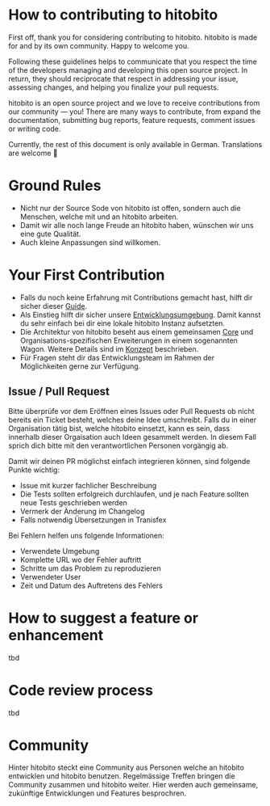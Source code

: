 # How to contributing to hitobito

First off, thank you for considering contributing to hitobito. hitobito is made for and by its own community. Happy to welcome you.

Following these guidelines helps to communicate that you respect the time of the developers managing and developing this open source project. In return, they should reciprocate that respect in addressing your issue, assessing changes, and helping you finalize your pull requests.

hitobito is an open source project and we love to receive contributions from our community — you! There are many ways to contribute, from expand the documentation, submitting bug reports, feature requests, comment issues or writing code.

Currently, the rest of this document is only available in German. Translations are welcome :man_dancing:

# Ground Rules

* Nicht nur der Source Sode von hitobito ist offen, sondern auch die Menschen, welche mit und an hitobito arbeiten.
* Damit wir alle noch lange Freude an hitobito haben, wünschen wir uns eine gute Qualität.
* Auch kleine Anpassungen sind willkomen.

# Your First Contribution

* Falls du noch keine Erfahrung mit Contributions gemacht hast, hilft dir sicher dieser [Guide](https://github.com/firstcontributions/first-contributions).
* Als Einstieg hilft dir sicher unsere [Entwicklungsumgebung](https://github.com/hitobito/development). Damit kannst du sehr einfach bei dir eine lokale hitobito Instanz aufsetzten. 
* Die Architektur von hitobito beseht aus einem gemeinsamen [Core](https://github.com/hitobito/hitobito) und Organisations-spezifischen Erweiterungen in einem sogenannten Wagon. Weitere Details sind im [Konzept](https://github.com/hitobito/hitobito/blob/master/doc/development/04_wagons.md) beschrieben.
* Für Fragen steht dir das Entwicklungsteam im Rahmen der Möglichkeiten gerne zur Verfügung.


## Issue / Pull Request

Bitte überprüfe vor dem Eröffnen eines Issues oder Pull Requests ob nicht bereits ein Ticket besteht, welches deine Idee umschreibt. Falls du in einer Organisation tätig bist, welche hitobito einsetzt, kann es sein, dass innerhalb dieser Orgaisation auch Ideen gesammelt werden.
In diesem Fall sprich dich bitte mit den verantwortlichen Personen vorgängig ab.

Damit wir deinen PR möglichst einfach integrieren können, sind folgende Punkte wichtig:
* Issue mit kurzer fachlicher Beschreibung
* Die Tests sollten erfolgreich durchlaufen, und je nach Feature sollten neue Tests geschrieben werden
* Vermerk der Änderung im Changelog
* Falls notwendig Übersetzungen in Tranisfex

Bei Fehlern helfen uns folgende Informationen:
* Verwendete Umgebung
* Komplette URL wo der Fehler auftritt
* Schritte um das Problem zu reproduzieren
* Verwendeter User
* Zeit und Datum des Auftretens des Fehlers

# How to suggest a feature or enhancement
tbd

# Code review process
tbd

# Community
Hinter hitobito steckt eine Community aus Personen welche an hitobito entwicklen und hitobito benutzen.
Regelmässige Treffen bringen die Community zusammen und hitobito weiter. Hier werden auch gemeinsame, zukünftige Entwicklungen und Features besprochren.

